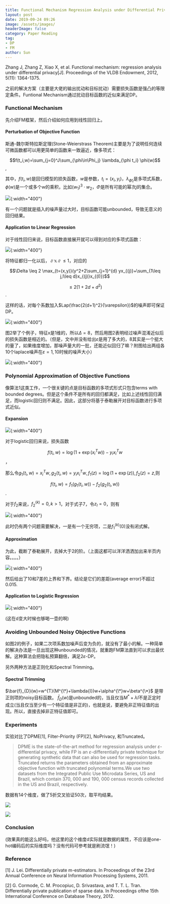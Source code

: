 ```yaml
---
title: Functional Mechanism Regression Analysis under Differential Privacy
layout: post
date: 2019-09-24 09:26
image: /assets/images/
headerImage: false
category: Paper Reading
tag:
- DP
- FM
author: Sun
---
```


Zhang J, Zhang Z, Xiao X, et al. Functional mechanism: regression analysis under differential privacy[J]. Proceedings of the VLDB Endowment, 2012, 5(11): 1364-1375.

之前的解决方案（主要是大佬的输出扰动和目标扰动）需要损失函数是强凸的等限定条件。Funtional Mechanism通过扰动目标函数的近似来满足DP。

<!--more-->

### Functional Mechanism

先介绍FM框架，然后介绍如何应用到线性回归上。

#### Perturbation of Objective Function

斯通-魏尔斯特拉斯定理(Stone-Weierstrass Theorem)主要是为了说明任何连续可微函数都可以用更简单的函数来一致逼近，像多项式：

$$f(t_i,w)=\sum_{j=0}^J\sum_{\phi\in\Phi_j} \lambda_{\phi t_i} \phi(w)$$,

其中，$f(t_i,w)$是回归模型的损失函数，$w$是参数，$t_i = (x_i,y_i)$，$\lambda_{\phi t_i}$是多项式系数，$\phi(w)$是一个或多个$w$的乘积，比如$(w_1)^3\cdot w_2$，$\Phi$是所有可能的幂次$j$的集合。

![](/assets/images/2019-09-24-Functional-Mechanism/Functional-Mechanism.png){:width="400"}

有一个问题就是插入的噪声量过大时，目标函数可能unbounded，导致无意义的回归结果。

#### Application to Linear Regression

对于线性回归来说，目标函数直接展开就可以得到对应的多项式函数：

![](/assets/images/2019-09-24-Functional-Mechanism/image-20190924154744684.png){:width="400"}

将特征都归一化以后，$\|\mathbb{x}\| \leq 1$，对应的

$$\Delta \leq 2 \max_{t=(x,y)}(y^2+2\sum_{j=1}^{d} yx_{(j)}+\sum_{1\leq j,l\leq d}x_{(j)}x_{(l)})$$

$$\leq 2(1+2d+d^2)$$.

这样的话，对每个系数加入$Lap(\frac{2(d+1)^2}{\varepsilon})$的噪声即可保证DP。

![](/assets/images/2019-09-24-Functional-Mechanism/image-20190924162630807.png){:width="400"}

图2举了个例子，特征x是1维的，所以$\Delta=8$，然后用图2表明经过噪声混淆近似后的损失函数是相近的。（但是，文中并没有给出$\varepsilon$是用了多大的，8其实是一个挺大的量了，如果维度增加，那噪声量大的一批，还能近似回归了嘛？附图给出两组各10个laplace噪声在$\varepsilon=1,10$时候的噪声大小）

![](/assets/images/2019-09-24-Functional-Mechanism/image-20190924163928475.png){:width="400"}

### Polynomial Approximation of Objective Functions

像算法1这类工作，一个很关键的点是目标函数的多项式形式只包含terms with bounded degrees。但是这个条件不是所有的回归都满足，比如上述线性回归满足，而logistic回归则不满足。因此，这部分将基于泰勒展开对目标函数进行多项式近似。

#### Expansion

![](/assets/images/2019-09-24-Functional-Mechanism/image-20190924205508341.png){:width="400"}

对于logistic回归来说，损失函数

$$f(t_i,w) = \log(1+\exp(x_i^T w))-y_ix_i^Tw$$，

那么令$g_1(t_i,w)=x_i^Tw, g_2(t_i,w)=y_i x_i^Tw, f_1(z)=\log(1+\exp(z)),f_2(z)=z$,则

$$f(t_i,w) = f_1(g_1(t_i,w))-f_2(g_2(t_i,w))$$.

对于$f_2$来说，$f_2^{(k)}=0, k>1$，对于式子7，令$z_l=0$，则有

![](/assets/images/2019-09-24-Functional-Mechanism/image-20190924211425145.png){:width="400"}

此时仍有两个问题需要解决，一是有一个无穷项，二是$f_{1}^{(k)}(0)$没有闭式解。

#### Approximation

为此，截断了泰勒展开，去掉大于2的阶。（上面这都可以洋洋洒洒加出来半页内容。。。。）

![](/assets/images/2019-09-24-Functional-Mechanism/image-20190924212141697.png){:width="400"}

然后给出了10和7差的上界和下界。结论是它们的差距(average error)不超过0.015.

#### Application to Logistic Regression

![](/assets/images/2019-09-24-Functional-Mechanism/image-20190924212751445.png){:width="400"}

(这在d变大时候也够喝一壶的啊)

### Avoiding Unbounded Noisy Objective Functions

如图2的例子，如果二次项系数加噪声后变为负的，就没有了最小的解。一种简单的解决办法是一旦出现这种unbounded的情况，就重跑FM算法直到可以求出最优解。这种算法会把隐私预算翻倍，满足$2\varepsilon$-DP。

另外两种方法是正则化和Spectral Trimming。

#### Spectral Trimming

$\bar{f}_{D}(w)=w^{T}(M^{\*}+\lambda{I})w+\alpha^{\*}w+\beta^{\*}$ 是带正则项的noisy目标函数。 $\bar{f}_D(w)$是unbounded的，当且仅当$M^{*}+\lambda I$不是正定时成立(当且仅当至少有一个特征值是非正的)，也就是说，要避免非正特征值的出现。所以，直接去掉非正特征值即可。

### Experiments

实验对比了DPME[1], Filter-Priority (FP)[2], NoPrivacy, 和Truncated。

> DPME is the state-of-the-art method for regression analysis under $\varepsilon$-differential privacy, while FP is an $\varepsilon$-differentially private technique for generating synthetic data that can also be used for regression tasks. Truncated returns the parameters obtained from an approximate objective function with truncated polynomial terms.We use two datasets from the Integrated Public Use Microdata Series, US and Brazil, which contain 370, 000 and 190, 000 census records collected in the US and Brazil, respectively.

数据有14个维度，做了5折交叉验证50次，取平均结果。

![](/assets/images/2019-09-24-Functional-Mechanism/image-20190927155512994.png)

![](/assets/images/2019-09-24-Functional-Mechanism/image-20190927161940796.png)

### Conclusion

(效果真的能这么好吗，他这里的这个维度d实际就是数据的属性，不应该是one-hot编码后的实际维度吗？没有代码可参考就是刷流氓！)

### Reference

[1] J. Lei. Differentially private m-estimators. In Proceedings of the 23rd Annual Conference on Neural Information Processing Systems, 2011.

[2] G. Cormode, C. M. Procopiuc, D. Srivastava, and T. T. L. Tran. Differentially private publication of sparse data. In Proceedings ofthe 15th International Conference on Database Theory, 2012.

















